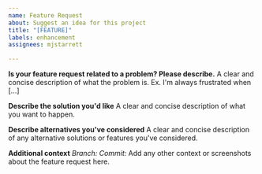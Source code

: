 ```yaml
---
name: Feature Request
about: Suggest an idea for this project
title: "[FEATURE]"
labels: enhancement
assignees: mjstarrett

---
```


**Is your feature request related to a problem? Please describe.**
A clear and concise description of what the problem is. Ex. I'm always frustrated when [...]

**Describe the solution you'd like**
A clear and concise description of what you want to happen.

**Describe alternatives you've considered**
A clear and concise description of any alternative solutions or features you've considered.

**Additional context**
*Branch:* 
*Commit:* 
Add any other context or screenshots about the feature request here.
